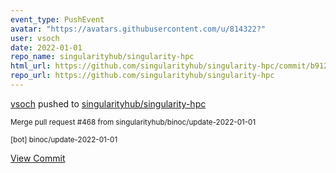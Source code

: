 ```yaml
---
event_type: PushEvent
avatar: "https://avatars.githubusercontent.com/u/814322?"
user: vsoch
date: 2022-01-01
repo_name: singularityhub/singularity-hpc
html_url: https://github.com/singularityhub/singularity-hpc/commit/b91223780f15ada6a6331bb253cc19873ca3d124
repo_url: https://github.com/singularityhub/singularity-hpc
---
```


<a href='https://github.com/vsoch' target='_blank'>vsoch</a> pushed to <a href='https://github.com/singularityhub/singularity-hpc' target='_blank'>singularityhub/singularity-hpc</a>

<small>Merge pull request #468 from singularityhub/binoc/update-2022-01-01

[bot] binoc/update-2022-01-01</small>

<a href='https://github.com/singularityhub/singularity-hpc/commit/b91223780f15ada6a6331bb253cc19873ca3d124' target='_blank'>View Commit</a>